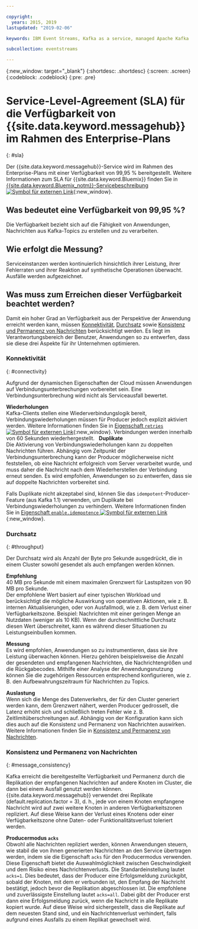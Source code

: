 ```yaml
---

copyright:
  years: 2015, 2019
lastupdated: "2019-02-06"

keywords: IBM Event Streams, Kafka as a service, managed Apache Kafka

subcollection: eventstreams

---
```


{:new_window: target="_blank"}
{:shortdesc: .shortdesc}
{:screen: .screen}
{:codeblock: .codeblock}
{:pre: .pre}

# Service-Level-Agreement (SLA) für die Verfügbarkeit von {{site.data.keyword.messagehub}} im Rahmen des Enterprise-Plans
{: #sla}

Der {{site.data.keyword.messagehub}}-Service wird im Rahmen des Enterprise-Plans mit einer Verfügbarkeit von 99,95 % bereitgestellt.
Weitere Informationen zum SLA für {{site.data.keyword.Bluemix}} finden Sie in
[{{site.data.keyword.Bluemix_notm}}-Servicebeschreibung ![Symbol für externen Link](../../icons/launch-glyph.svg "Symbol für externen Link")](https://www-03.ibm.com/software/sla/sladb.nsf/8bd55c6b9fa8039c86256c6800578854/c4ceb9f019f9eb4c862582f9001b3994/$FILE/i126-6605-16_04-2019_en_US.pdf){:new_window}.

## Was bedeutet eine Verfügbarkeit von 99,95 %? 
Die Verfügbarkeit bezieht sich auf die Fähigkeit von Anwendungen, Nachrichten aus Kafka-Topics zu erstellen und zu verarbeiten. 

## Wie erfolgt die Messung?
Serviceinstanzen werden kontinuierlich hinsichtlich ihrer Leistung, ihrer Fehlerraten und ihrer Reaktion auf synthetische Operationen überwacht. Ausfälle werden aufgezeichnet.

## Was muss zum Erreichen dieser Verfügbarkeit beachtet werden?
Damit ein hoher Grad an Verfügbarkeit aus der Perspektive der Anwendung erreicht werden kann, müssen [Konnektivität](/docs/services/EventStreams?topic=eventstreams-sla#connectivity), [Durchsatz](/docs/services/EventStreams?topic=eventstreams-sla#throughput) sowie [Konsistenz und Permanenz von Nachrichten](/docs/services/EventStreams?topic=eventstreams-sla#message_consistency) berücksichtigt werden. Es liegt im Verantwortungsbereich der Benutzer, Anwendungen so zu entwerfen, dass sie diese drei Aspekte für ihr Unternehmen optimieren.

### Konnektivität
{: #connectivity}

Aufgrund der dynamischen Eigenschaften der Cloud müssen Anwendungen auf Verbindungsunterbrechungen vorbereitet sein. Eine Verbindungsunterbrechung wird nicht als Serviceausfall bewertet.

**Wiederholungen**<br/>
Kafka-Clients stellen eine Wiederverbindungslogik bereit, Verbindungswiederholungen müssen für Producer jedoch explizit aktiviert werden. Weitere Informationen finden Sie in [ Eigenschaft <code>retries</code> ![Symbol für externen Link](../../icons/launch-glyph.svg "Symbol für externen Link")](http://kafka.apache.org/11/documentation.html#producerconfigs){:new_window}. Verbindungen werden innerhalb von 60 Sekunden wiederhergestellt.
 
**Duplikate**<br/>
Die Aktivierung von Verbindungswiederholungen kann zu doppelten Nachrichten führen. Abhängig vom Zeitpunkt der Verbindungsunterbrechung kann der Producer möglicherweise nicht feststellen, ob eine Nachricht erfolgreich vom Server verarbeitet wurde, und muss daher die Nachricht nach dem Wiederherstellen der Verbindung erneut senden. Es wird empfohlen, Anwendungen so zu entwerfen, dass sie auf doppelte Nachrichten vorbereitet sind. 

Falls Duplikate nicht akzeptabel sind, können Sie das <code>idempotent</code>-Producer-Feature (aus Kafka 1.1) verwenden, um Duplikate bei Verbindungswiederholungen zu verhindern. Weitere Informationen finden Sie in [Eigenschaft <code>enable.idempotence</code> ![Symbol für externen Link](../../icons/launch-glyph.svg "Symbol für externen Link")](http://kafka.apache.org/11/documentation.html#producerconfigs){:new_window}.

### Durchsatz
{: #throughput}

Der Durchsatz wird als Anzahl der Byte pro Sekunde ausgedrückt, die in einem Cluster sowohl gesendet als auch empfangen werden können.

**Empfehlung**<br/>
40 MB pro Sekunde mit einem maximalen Grenzwert für Lastspitzen von 90 MB pro Sekunde. <br/>
Der empfohlene Wert basiert auf einer typischen Workload und berücksichtigt die mögliche Auswirkung von operativen Aktionen, wie z. B. internen Aktualisierungen, oder von Ausfallmodi, wie z. B. dem Verlust einer Verfügbarkeitszone. Beispiel: Nachrichten mit einer geringen Menge an Nutzdaten (weniger als 10 KB). Wenn der durchschnittliche Durchsatz diesen Wert überschreitet, kann es während dieser Situationen zu Leistungseinbußen kommen.

**Messung**<br/>
Es wird empfohlen, Anwendungen so zu instrumentieren, dass sie ihre Leistung überwachen können. Hierzu gehören beispielsweise die Anzahl der gesendeten und empfangenen Nachrichten, die Nachrichtengrößen und die Rückgabecodes. Mithilfe einer Analyse der Anwendungsnutzung können Sie die zugehörigen Ressourcen entsprechend konfigurieren, wie z. B. den Aufbewahrungszeitraum für Nachrichten zu Topics.

**Auslastung**<br/>
Wenn sich die Menge des Datenverkehrs, der für den Cluster generiert werden kann, dem Grenzwert nähert, werden Producer gedrosselt, die Latenz erhöht sich und schließlich treten Fehler wie z. B. Zeitlimitüberschreitungen auf. Abhängig von der Konfiguration kann sich dies auch auf die Konsistenz und Permanenz von Nachrichten auswirken. Weitere Informationen finden Sie in [Konsistenz und Permanenz von Nachrichten](/docs/services/EventStreams?topic=eventstreams-sla#message_consistency).

### Konsistenz und Permanenz von Nachrichten
{: #message_consistency}

Kafka erreicht die bereitgestellte Verfügbarkeit und Permanenz durch die Replikation der empfangenen Nachrichten auf andere Knoten im Cluster, die dann bei einem Ausfall genutzt werden können. {{site.data.keyword.messagehub}} verwendet drei Replikate (default.replication.factor = 3), d. h., jede von einem Knoten empfangene Nachricht wird auf zwei weitere Knoten in anderen Verfügbarkeitszonen repliziert. Auf diese Weise kann der Verlust eines Knotens oder einer Verfügbarkeitszone ohne Daten- oder Funktionalitätsverlust toleriert werden.

**Producermodus <code>acks</code>**<br/>
Obwohl alle Nachrichten repliziert werden, können Anwendungen steuern, wie stabil die von ihnen generierten Nachrichten an den Service übertragen werden, indem sie die Eigenschaft <code>acks</code> für den Producermodus verwenden. Diese Eigenschaft bietet die Auswahlmöglichkeit zwischen Geschwindigkeit und dem Risiko eines Nachrichtenverlusts. Die Standardeinstellung lautet <code>acks=1</code>. Dies bedeutet, dass der Producer eine Erfolgsmeldung zurückgibt, sobald der Knoten, mit dem er verbunden ist, den Empfang der Nachricht bestätigt, jedoch bevor die Replikation abgeschlossen ist. Die empfohlene und zuverlässigste Einstellung lautet <code>acks=all</code>. Dabei gibt der Producer erst dann eine Erfolgsmeldung zurück, wenn die Nachricht in alle Replikate kopiert wurde. Auf diese Weise wird sichergestellt, dass die Replikate auf dem neuesten Stand sind, und ein Nachrichtenverlust verhindert, falls aufgrund eines Ausfalls zu einem Replikat gewechselt wird.


